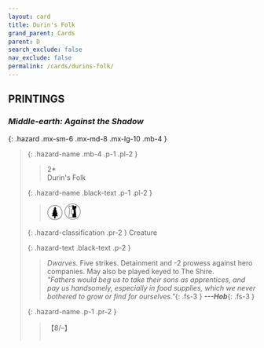 ```yaml
---
layout: card
title: Durin's Folk
grand_parent: Cards
parent: D
search_exclude: false
nav_exclude: false
permalink: /cards/durins-folk/
---
```


## PRINTINGS


### _Middle-earth: Against the Shadow_

{: .hazard .mx-sm-6 .mx-md-8 .mx-lg-10 .mb-4 }
> {: .hazard-name .mb-4 .p-1 .pl-2 }
> > <div class="hazard-mp">2*</div>
> > <div class="card-name">Durin's Folk</div>
>
> {: .hazard-name .black-text .p-1 .pl-2 }
> > ![](/assets/images/wilderness.svg) ![](/assets/images/border-land.svg)
>
> {: .hazard-classification .pr-2 }
> Creature
>
> {: .hazard-text .black-text .p-2 }
> > _Dwarves._ Five strikes. Detainment and -2 prowess against hero companies. May also be played keyed to The Shire. <br>_"Fathers would beg us to take their sons as apprentices, and pay us handsomely, especially in food supplies, which we never bothered to grow or find for ourselves."_{: .fs-3 } ***---&#65279;Hob***{: .fs-3 } 
>
> {: .hazard-name .p-1 .pr-2 }
> > <div class="card-shield">【8/&ndash;】</div>
> > <div class="card-corruption">&nbsp;</div>
